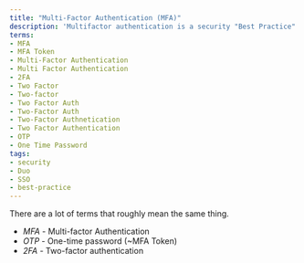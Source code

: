 ```yaml
---
title: "Multi-Factor Authentication (MFA)"
description: 'Multifactor authentication is a security "Best Practice" of requiring more than one method to verify access credentials during authentication'
terms:
- MFA
- MFA Token
- Multi-Factor Authentication
- Multi Factor Authentication
- 2FA
- Two Factor
- Two-factor
- Two Factor Auth
- Two-Factor Auth
- Two-Factor Authnetication
- Two Factor Authentication
- OTP
- One Time Password
tags:
- security
- Duo
- SSO
- best-practice
---
```


There are a lot of terms that roughly mean the same thing.

- *MFA* - Multi-factor Authentication
- *OTP* - One-time password (~MFA Token)
- *2FA* - Two-factor authentication
